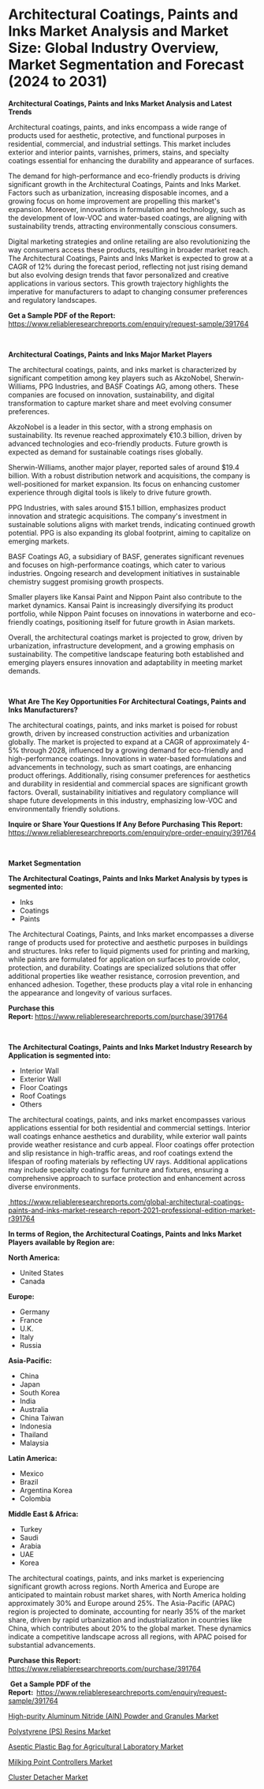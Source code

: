 <p><h1>Architectural Coatings, Paints and Inks Market Analysis and Market Size: Global Industry Overview, Market Segmentation and Forecast (2024 to 2031)</h1></p><p><strong>Architectural Coatings, Paints and Inks Market Analysis and Latest Trends</strong></p>
<p><p>Architectural coatings, paints, and inks encompass a wide range of products used for aesthetic, protective, and functional purposes in residential, commercial, and industrial settings. This market includes exterior and interior paints, varnishes, primers, stains, and specialty coatings essential for enhancing the durability and appearance of surfaces. </p><p>The demand for high-performance and eco-friendly products is driving significant growth in the Architectural Coatings, Paints and Inks Market. Factors such as urbanization, increasing disposable incomes, and a growing focus on home improvement are propelling this market's expansion. Moreover, innovations in formulation and technology, such as the development of low-VOC and water-based coatings, are aligning with sustainability trends, attracting environmentally conscious consumers.</p><p>Digital marketing strategies and online retailing are also revolutionizing the way consumers access these products, resulting in broader market reach. The Architectural Coatings, Paints and Inks Market is expected to grow at a CAGR of 12% during the forecast period, reflecting not just rising demand but also evolving design trends that favor personalized and creative applications in various sectors. This growth trajectory highlights the imperative for manufacturers to adapt to changing consumer preferences and regulatory landscapes.</p></p>
<p><strong>Get a Sample PDF of the Report:&nbsp;</strong> <a href="https://www.reliableresearchreports.com/enquiry/request-sample/391764?utm_campaign=7&utm_medium=2&utm_source=Github&utm_content=ia&utm_term=30102024&utm_id=architectural-coatings-paints-and-inks">https://www.reliableresearchreports.com/enquiry/request-sample/391764</a></p>
<p>&nbsp;</p>
<p><strong>Architectural Coatings, Paints and Inks Major Market Players</strong></p>
<p><p>The architectural coatings, paints, and inks market is characterized by significant competition among key players such as AkzoNobel, Sherwin-Williams, PPG Industries, and BASF Coatings AG, among others. These companies are focused on innovation, sustainability, and digital transformation to capture market share and meet evolving consumer preferences.</p><p>AkzoNobel is a leader in this sector, with a strong emphasis on sustainability. Its revenue reached approximately €10.3 billion, driven by advanced technologies and eco-friendly products. Future growth is expected as demand for sustainable coatings rises globally.</p><p>Sherwin-Williams, another major player, reported sales of around $19.4 billion. With a robust distribution network and acquisitions, the company is well-positioned for market expansion. Its focus on enhancing customer experience through digital tools is likely to drive future growth.</p><p>PPG Industries, with sales around $15.1 billion, emphasizes product innovation and strategic acquisitions. The company's investment in sustainable solutions aligns with market trends, indicating continued growth potential. PPG is also expanding its global footprint, aiming to capitalize on emerging markets.</p><p>BASF Coatings AG, a subsidiary of BASF, generates significant revenues and focuses on high-performance coatings, which cater to various industries. Ongoing research and development initiatives in sustainable chemistry suggest promising growth prospects.</p><p>Smaller players like Kansai Paint and Nippon Paint also contribute to the market dynamics. Kansai Paint is increasingly diversifying its product portfolio, while Nippon Paint focuses on innovations in waterborne and eco-friendly coatings, positioning itself for future growth in Asian markets.</p><p>Overall, the architectural coatings market is projected to grow, driven by urbanization, infrastructure development, and a growing emphasis on sustainability. The competitive landscape featuring both established and emerging players ensures innovation and adaptability in meeting market demands.</p></p>
<p>&nbsp;</p>
<p><strong>What Are The Key Opportunities For Architectural Coatings, Paints and Inks Manufacturers?</strong></p>
<p><p>The architectural coatings, paints, and inks market is poised for robust growth, driven by increased construction activities and urbanization globally. The market is projected to expand at a CAGR of approximately 4-5% through 2028, influenced by a growing demand for eco-friendly and high-performance coatings. Innovations in water-based formulations and advancements in technology, such as smart coatings, are enhancing product offerings. Additionally, rising consumer preferences for aesthetics and durability in residential and commercial spaces are significant growth factors. Overall, sustainability initiatives and regulatory compliance will shape future developments in this industry, emphasizing low-VOC and environmentally friendly solutions.</p></p>
<p><strong>Inquire or Share Your Questions If Any Before Purchasing This Report:</strong> <a href="https://www.reliableresearchreports.com/enquiry/pre-order-enquiry/391764?utm_campaign=7&utm_medium=2&utm_source=Github&utm_content=ia&utm_term=30102024&utm_id=architectural-coatings-paints-and-inks">https://www.reliableresearchreports.com/enquiry/pre-order-enquiry/391764</a></p>
<p>&nbsp;</p>
<p><strong>Market Segmentation</strong></p>
<p><strong>The Architectural Coatings, Paints and Inks Market Analysis by types is segmented into:</strong></p>
<p><ul><li>Inks</li><li>Coatings</li><li>Paints</li></ul></p>
<p><p>The Architectural Coatings, Paints, and Inks market encompasses a diverse range of products used for protective and aesthetic purposes in buildings and structures. Inks refer to liquid pigments used for printing and marking, while paints are formulated for application on surfaces to provide color, protection, and durability. Coatings are specialized solutions that offer additional properties like weather resistance, corrosion prevention, and enhanced adhesion. Together, these products play a vital role in enhancing the appearance and longevity of various surfaces.</p></p>
<p><strong>Purchase this Report:&nbsp;</strong><a href="https://www.reliableresearchreports.com/purchase/391764?utm_campaign=7&utm_medium=2&utm_source=Github&utm_content=ia&utm_term=30102024&utm_id=architectural-coatings-paints-and-inks">https://www.reliableresearchreports.com/purchase/391764</a></p>
<p>&nbsp;</p>
<p><strong>The Architectural Coatings, Paints and Inks Market Industry Research by Application is segmented into:</strong></p>
<p><ul><li>Interior Wall</li><li>Exterior Wall</li><li>Floor Coatings</li><li>Roof Coatings</li><li>Others</li></ul></p>
<p><p>The architectural coatings, paints, and inks market encompasses various applications essential for both residential and commercial settings. Interior wall coatings enhance aesthetics and durability, while exterior wall paints provide weather resistance and curb appeal. Floor coatings offer protection and slip resistance in high-traffic areas, and roof coatings extend the lifespan of roofing materials by reflecting UV rays. Additional applications may include specialty coatings for furniture and fixtures, ensuring a comprehensive approach to surface protection and enhancement across diverse environments.</p></p>
<p><a href="https://www.reliableresearchreports.com/global-architectural-coatings-paints-and-inks-market-research-report-2021-professional-edition-market-r391764?utm_campaign=7&utm_medium=2&utm_source=Github&utm_content=ia&utm_term=30102024&utm_id=architectural-coatings-paints-and-inks">&nbsp;https://www.reliableresearchreports.com/global-architectural-coatings-paints-and-inks-market-research-report-2021-professional-edition-market-r391764</a></p>
<p><strong>In terms of Region, the Architectural Coatings, Paints and Inks Market Players available by Region are:</strong></p>
<p>
    <p> <strong> North America: </strong>
        <ul>
            <li>United States</li>
            <li>Canada</li>
        </ul>
        </p> 
    <p> <strong> Europe: </strong>
        <ul>
            <li>Germany</li>
            <li>France</li>
            <li>U.K.</li>
            <li>Italy</li>
            <li>Russia</li>
        </ul>
        </p> 
    <p> <strong> Asia-Pacific: </strong>
        <ul>
            <li>China</li>
            <li>Japan</li>
            <li>South Korea</li>
            <li>India</li>
            <li>Australia</li>
            <li>China Taiwan</li>
            <li>Indonesia</li>
            <li>Thailand</li>
            <li>Malaysia</li>
        </ul>
        </p> 
    <p> <strong> Latin America: </strong>
        <ul>
            <li>Mexico</li>
            <li>Brazil</li>
            <li>Argentina Korea</li>
            <li>Colombia</li>
        </ul>
        </p> 
    <p> <strong> Middle East & Africa: </strong>
        <ul>
            <li>Turkey</li>
            <li>Saudi</li>
            <li>Arabia</li>
            <li>UAE</li>
            <li>Korea</li>
        </ul>
    </p>
    </p>
<p><p>The architectural coatings, paints, and inks market is experiencing significant growth across regions. North America and Europe are anticipated to maintain robust market shares, with North America holding approximately 30% and Europe around 25%. The Asia-Pacific (APAC) region is projected to dominate, accounting for nearly 35% of the market share, driven by rapid urbanization and industrialization in countries like China, which contributes about 20% to the global market. These dynamics indicate a competitive landscape across all regions, with APAC poised for substantial advancements.</p></p>
<p><strong>Purchase this Report: </strong><a href="https://www.reliableresearchreports.com/purchase/391764?utm_campaign=7&utm_medium=2&utm_source=Github&utm_content=ia&utm_term=30102024&utm_id=architectural-coatings-paints-and-inks">https://www.reliableresearchreports.com/purchase/391764</a></p>
<p>&nbsp;<strong>Get a Sample PDF of the Report:&nbsp;&nbsp;</strong><a href="https://www.reliableresearchreports.com/enquiry/request-sample/391764?utm_campaign=7&utm_medium=2&utm_source=Github&utm_content=ia&utm_term=30102024&utm_id=architectural-coatings-paints-and-inks">https://www.reliableresearchreports.com/enquiry/request-sample/391764</a></p>
<p><strong></strong></p>
<p><p><a href="https://www.linkedin.com/pulse/high-purity-aluminum-nitride-aln-powder-granules-market-pulse-qx5rf?utm_campaign=7&utm_medium=2&utm_source=Github&utm_content=ia&utm_term=30102024&utm_id=architectural-coatings-paints-and-inks">High-purity Aluminum Nitride (AlN) Powder and Granules Market</a></p><p><a href="https://www.linkedin.com/pulse/polystyrene-ps-resins-market-global-regional-analysis-focus-qmdgf?utm_campaign=7&utm_medium=2&utm_source=Github&utm_content=ia&utm_term=30102024&utm_id=architectural-coatings-paints-and-inks">Polystyrene (PS) Resins Market</a></p><p><a href="https://github.com/haydee0czminge/Market-Research-Report-List-1/blob/main/aseptic-plastic-bag-for-agricultural-laboratory-market.md?utm_campaign=7&utm_medium=2&utm_source=Github&utm_content=ia&utm_term=30102024&utm_id=architectural-coatings-paints-and-inks">Aseptic Plastic Bag for Agricultural Laboratory Market</a></p><p><a href="https://issuu.com/reportprime-2/docs/milking-point-controllers-market-si_ab5818747452b2?utm_campaign=7&utm_medium=2&utm_source=Github&utm_content=ia&utm_term=30102024&utm_id=architectural-coatings-paints-and-inks">Milking Point Controllers Market</a></p><p><a href="https://issuu.com/reportprime-2/docs/cluster-detacher-market-size-2030.p_ed8b6ec6bc4b8e?utm_campaign=7&utm_medium=2&utm_source=Github&utm_content=ia&utm_term=30102024&utm_id=architectural-coatings-paints-and-inks">Cluster Detacher Market</a></p></p>